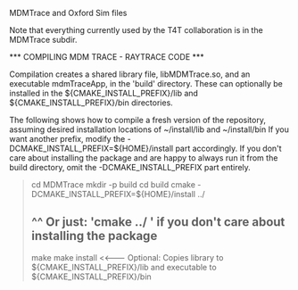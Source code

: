 MDMTrace and Oxford Sim files

Note that everything currently used by the T4T collaboration
is in the MDMTrace subdir.


*** COMPILING MDM TRACE - RAYTRACE CODE ***

Compilation creates a shared library file, libMDMTrace.so, and an executable
mdmTraceApp, in the 'build' directory. These can optionally be installed in
the ${CMAKE_INSTALL_PREFIX}/lib and ${CMAKE_INSTALL_PREFIX}/bin directories.

The following shows how to compile a fresh version of the repository, assuming
desired installation locations of ~/install/lib and ~/install/bin  If you want
another prefix, modify the -DCMAKE_INSTALL_PREFIX=${HOME}/install part
accordingly. If you don't care about installing the package and are happy to
always run it from the build directory, omit the -DCMAKE_INSTALL_PREFIX part
entirely.

> cd MDMTrace
> mkdir -p build
> cd build
> cmake -DCMAKE_INSTALL_PREFIX=${HOME}/install ../
> ## ^^ Or just: 'cmake ../ ' if you don't care about installing the package
> make
> make install <<--- Optional: Copies library to ${CMAKE_INSTALL_PREFIX}/lib
                               and executable to ${CMAKE_INSTALL_PREFIX}/bin
